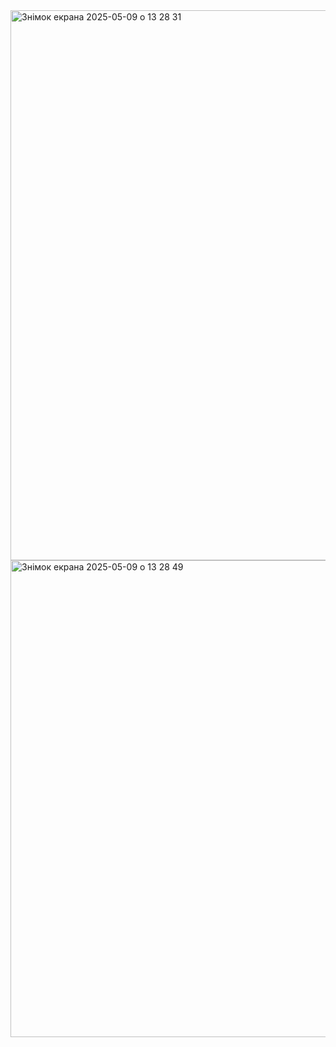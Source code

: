 <img width="880" alt="Знімок екрана 2025-05-09 о 13 28 31" src="https://github.com/user-attachments/assets/d634e664-b633-4a05-8217-2c3c6bb6dfe5" />
<img width="763" alt="Знімок екрана 2025-05-09 о 13 28 49" src="https://github.com/user-attachments/assets/29a5784f-afff-4d6b-bfd0-4a93480be56b" />
